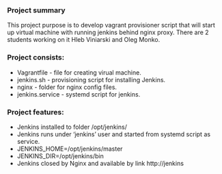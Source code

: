 ### Project summary  

This project purpose is to develop vagrant provisioner script that will start up virtual machine with running jenkins behind nginx proxy.
There are 2 students working on it Hleb Viniarski and Oleg Monko.


### Project consists:

- Vagrantfile - file for creating virual machine.
- jenkins.sh - provisioning script for installing Jenkins.
- nginx - folder for nginx config files. 
- jenkins.service - systemd script for jenkins.

### Project features:

- Jenkins installed to folder /opt/jenkins/
- Jenkins runs under ‘jenkins’ user and started from systemd script as service.
- JENKINS_HOME=/opt/jenkins/master
- JENKINS_DIR=/opt/jenkins/bin
- Jenkins closed by Nginx and available by link http://jenkins
 
